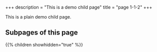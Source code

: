 +++
description = "This is a demo child page"
title = "page 1-1-2"
+++

This is a plain demo child page.

## Subpages of this page

{{% children showhidden="true" %}}
